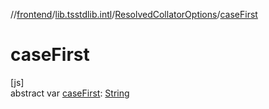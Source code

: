 //[frontend](../../../index.md)/[lib.tsstdlib.intl](../index.md)/[ResolvedCollatorOptions](index.md)/[caseFirst](case-first.md)

# caseFirst

[js]\
abstract var [caseFirst](case-first.md): [String](https://kotlinlang.org/api/latest/jvm/stdlib/kotlin/-string/index.html)
